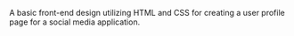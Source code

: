 A basic front-end design utilizing HTML and CSS for creating a user profile page for a social media application.
